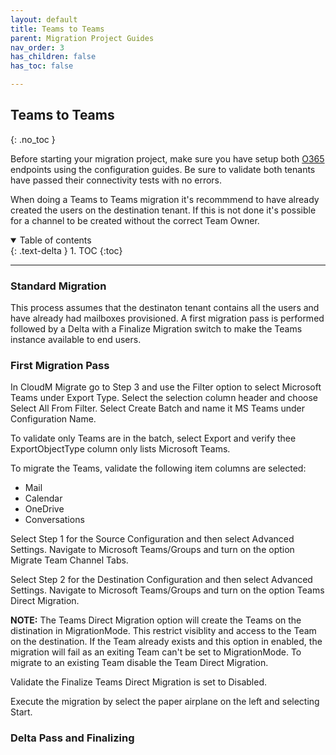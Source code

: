 ```yaml
---
layout: default
title: Teams to Teams
parent: Migration Project Guides
nav_order: 3
has_children: false
has_toc: false

---
```


## Teams to Teams
{: .no_toc }

Before starting your migration project, make sure you have setup both <a href="https://cloudm-migrate.github.io/documentation/Endpoint-Configuration-Guides/O365Tenant.html">O365</a> endpoints using the configuration guides. Be sure to validate both tenants have passed their connectivity tests with no errors. 

When doing a Teams to Teams migration it's recommmend to have already created the users on the destination tenant. If this is not done it's possible for a channel to be created without the correct Team Owner. 

<a name="top"></a>
<details open markdown="block">
  <summary>
    Table of contents
  </summary>
  {: .text-delta }
1. TOC
{:toc}
</details>

---

### Standard Migration 

This process assumes that the destinaton tenant contains all the users and have already had mailboxes provisioned. A first migration pass is performed followed by a Delta with a Finalize Migration switch to make the Teams instance available to end users.

### First Migration Pass

In CloudM Migrate go to Step 3 and use the Filter option to select Microsoft Teams under Export Type. Select the selection column header and choose Select All From Filter. Select Create Batch and name it MS Teams under Configuration Name.

To validate only Teams are in the batch, select Export and verify thee ExportObjectType column only lists Microsoft Teams. 

To migrate the Teams, validate the following item columns are selected:

- Mail 
- Calendar 
- OneDrive
- Conversations

Select Step 1 for the Source Configuration and then select Advanced Settings. Navigate to Microsoft Teams/Groups and turn on the option Migrate Team Channel Tabs. 

Select Step 2 for the Destination Configuration and then select Advanced Settings. Navigate to Microsoft Teams/Groups and turn on the option Teams Direct Migration. 

**NOTE:** The Teams Direct Migration option will create the Teams on the distination in MigrationMode. This restrict visiblity and access to the Team on the destination. If the Team already exists and this option in enabled, the migration will fail as an exiting Team can't be set to MigrationMode. To migrate to an existing Team disable the Team Direct Migration. 

Validate the Finalize Teams Direct Migration is set to Disabled. 

Execute the migration by select the paper airplane on the left and selecting Start. 

### Delta Pass and Finalizing 





